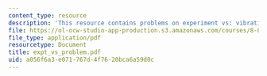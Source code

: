 ```yaml
---
content_type: resource
description: 'This resource contains problems on experiment vs: vibrating systems.'
file: https://ol-ocw-studio-app-production.s3.amazonaws.com/courses/8-01x-physics-i-classical-mechanics-with-an-experimental-focus-fall-2002/a056f6a3e071767d4f7620bca6a59d0c_expt_vs_problem.pdf
file_type: application/pdf
resourcetype: Document
title: expt_vs_problem.pdf
uid: a056f6a3-e071-767d-4f76-20bca6a59d0c
---
```

